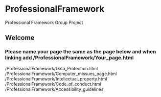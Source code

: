 # ProfessionalFramework
Professional Framework Group Project
## Welcome
### Please name your page the same as the page below and when linking add /ProfessionalFramework/Your_page.html


/ProfessionalFramework/Data_Protection.html
/ProfessionalFramework/Computer_missues_page.html
/ProfessionalFramework/Intellectual_property.html
/ProfessionalFramework/Code_of_conduct.html
/ProfessionalFramework/Accessibility_guidelines
